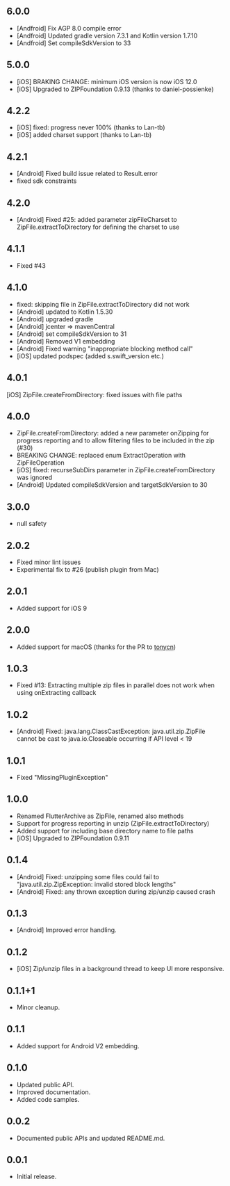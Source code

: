 ## 6.0.0
- [Andfroid] Fix AGP 8.0 compile error
- [Andfroid] Updated gradle version 7.3.1 and Kotlin version 1.7.10
- [Andfroid] Set compileSdkVersion to 33

## 5.0.0

- [iOS] BRAKING CHANGE: minimum iOS version is now iOS 12.0 
- [iOS] Upgraded to ZIPFoundation 0.9.13 (thanks to daniel-possienke)

## 4.2.2

- [iOS] fixed: progress never 100% (thanks to Lan-tb)
- [iOS] added charset support (thanks to Lan-tb)

## 4.2.1

- [Android] Fixed build issue related to Result.error
- fixed sdk constraints

## 4.2.0

- [Android] Fixed #25: added parameter zipFileCharset to ZipFile.extractToDirectory for defining the charset to use

## 4.1.1

- Fixed #43

## 4.1.0

- fixed: skipping file in ZipFile.extractToDirectory did not work
- [Android] updated to Kotlin 1.5.30
- [Android] upgraded gradle
- [Android] jcenter => mavenCentral
- [Android] set compileSdkVersion to 31
- [Android] Removed V1 embedding
- [Android] Fixed warning "inappropriate blocking method call"
- [iOS] updated podspec (added s.swift_version etc.)

## 4.0.1

[iOS] ZipFile.createFromDirectory: fixed issues with file paths

## 4.0.0

- ZipFile.createFromDirectory: added a new parameter onZipping for progress reporting and to allow filtering files to be included in the zip (#30)
- BREAKING CHANGE: replaced enum ExtractOperation with ZipFileOperation
- [iOS] fixed: recurseSubDirs parameter in ZipFile.createFromDirectory was ignored
- [Android] Updated compileSdkVersion and targetSdkVersion to 30

## 3.0.0

- null safety

## 2.0.2

- Fixed minor lint issues
- Experimental fix to #26 (publish plugin from Mac)

## 2.0.1

- Added support for iOS 9

## 2.0.0

- Added support for macOS (thanks for the PR to [tonycn](https://github.com/tonycn))

## 1.0.3

- Fixed #13: Extracting multiple zip files in parallel does not work when using onExtracting callback

## 1.0.2

- [Android] Fixed: java.lang.ClassCastException: java.util.zip.ZipFile
  cannot be cast to java.io.Closeable occurring if API level < 19

## 1.0.1

- Fixed "MissingPluginException"

## 1.0.0

- Renamed FlutterArchive as ZipFile, renamed also methods
- Support for progress reporting in unzip (ZipFile.extractToDirectory)
- Added support for including base directory name to file paths
- [iOS] Upgraded to ZIPFoundation 0.9.11

## 0.1.4

- [Android] Fixed: unzipping some files could fail to "java.util.zip.ZipException: invalid stored block lengths"
- [Android] Fixed: any thrown exception during zip/unzip caused crash

## 0.1.3

- [Android] Improved error handling.

## 0.1.2

- [iOS] Zip/unzip files in a background thread to keep UI more responsive.

## 0.1.1+1

- Minor cleanup.

## 0.1.1

- Added support for Android V2 embedding.

## 0.1.0

- Updated public API.
- Improved documentation.
- Added code samples.

## 0.0.2

- Documented public APIs and updated README.md.

## 0.0.1

- Initial release.
